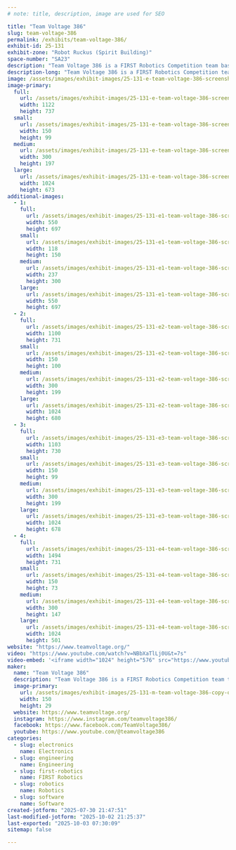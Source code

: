 ```yaml
---
# note: title, description, image are used for SEO

title: "Team Voltage 386"
slug: team-voltage-386
permalink: /exhibits/team-voltage-386/
exhibit-id: 25-131
exhibit-zone: "Robot Ruckus (Spirit Building)"
space-number: "SA23"
description: "Team Voltage 386 is a FIRST Robotics Competition team based out of Melbourne, FL."
description-long: "Team Voltage 386 is a FIRST Robotics Competition team that teaches high school students mechanical, electrical, software, and business skills. Our goal is to inspire the next generation of student leaders through our mentorship and outreach with science, technology, engineering, art, and math principles."
image: /assets/images/exhibit-images/25-131-e-team-voltage-386-screenshot-2025-07-30-210922-300x197.png
image-primary: 
  full:
    url: /assets/images/exhibit-images/25-131-e-team-voltage-386-screenshot-2025-07-30-210922-full.png
    width: 1122
    height: 737
  small:
    url: /assets/images/exhibit-images/25-131-e-team-voltage-386-screenshot-2025-07-30-210922-150x99.png
    width: 150
    height: 99
  medium:
    url: /assets/images/exhibit-images/25-131-e-team-voltage-386-screenshot-2025-07-30-210922-300x197.png
    width: 300
    height: 197
  large:
    url: /assets/images/exhibit-images/25-131-e-team-voltage-386-screenshot-2025-07-30-210922-1024x673.png
    width: 1024
    height: 673
additional-images: 
  - 1:
    full:
      url: /assets/images/exhibit-images/25-131-e1-team-voltage-386-screenshot-2025-07-30-211323-full.png
      width: 550
      height: 697
    small:
      url: /assets/images/exhibit-images/25-131-e1-team-voltage-386-screenshot-2025-07-30-211323-118x150.png
      width: 118
      height: 150
    medium:
      url: /assets/images/exhibit-images/25-131-e1-team-voltage-386-screenshot-2025-07-30-211323-237x300.png
      width: 237
      height: 300
    large:
      url: /assets/images/exhibit-images/25-131-e1-team-voltage-386-screenshot-2025-07-30-211323-550x697.png
      width: 550
      height: 697
  - 2:
    full:
      url: /assets/images/exhibit-images/25-131-e2-team-voltage-386-screenshot-2025-07-30-211150-full.png
      width: 1100
      height: 731
    small:
      url: /assets/images/exhibit-images/25-131-e2-team-voltage-386-screenshot-2025-07-30-211150-150x100.png
      width: 150
      height: 100
    medium:
      url: /assets/images/exhibit-images/25-131-e2-team-voltage-386-screenshot-2025-07-30-211150-300x199.png
      width: 300
      height: 199
    large:
      url: /assets/images/exhibit-images/25-131-e2-team-voltage-386-screenshot-2025-07-30-211150-1024x680.png
      width: 1024
      height: 680
  - 3:
    full:
      url: /assets/images/exhibit-images/25-131-e3-team-voltage-386-screenshot-2025-07-30-211001-full.png
      width: 1103
      height: 730
    small:
      url: /assets/images/exhibit-images/25-131-e3-team-voltage-386-screenshot-2025-07-30-211001-150x99.png
      width: 150
      height: 99
    medium:
      url: /assets/images/exhibit-images/25-131-e3-team-voltage-386-screenshot-2025-07-30-211001-300x199.png
      width: 300
      height: 199
    large:
      url: /assets/images/exhibit-images/25-131-e3-team-voltage-386-screenshot-2025-07-30-211001-1024x678.png
      width: 1024
      height: 678
  - 4:
    full:
      url: /assets/images/exhibit-images/25-131-e4-team-voltage-386-screenshot-2025-07-30-211052-full.png
      width: 1494
      height: 731
    small:
      url: /assets/images/exhibit-images/25-131-e4-team-voltage-386-screenshot-2025-07-30-211052-150x73.png
      width: 150
      height: 73
    medium:
      url: /assets/images/exhibit-images/25-131-e4-team-voltage-386-screenshot-2025-07-30-211052-300x147.png
      width: 300
      height: 147
    large:
      url: /assets/images/exhibit-images/25-131-e4-team-voltage-386-screenshot-2025-07-30-211052-1024x501.png
      width: 1024
      height: 501
website: "https://www.teamvoltage.org/"
video: "https://www.youtube.com/watch?v=NBbXaTlLj0U&t=7s"
video-embed: '<iframe width="1024" height="576" src="https://www.youtube.com/embed/NBbXaTlLj0U?feature=oembed" frameborder="0" allow="accelerometer; autoplay; clipboard-write; encrypted-media; gyroscope; picture-in-picture; web-share" referrerpolicy="strict-origin-when-cross-origin" allowfullscreen title="FRC Team Voltage 386 - 2025 Impact Award Video"></iframe>'
maker: 
  name: "Team Voltage 386"
  description: "Team Voltage 386 is a FIRST Robotics Competition team that teaches high school students mechanical, electrical, software, and business skills. Our goal is to inspire the next generation of student leaders through our mentorship and outreach with science, technology, engineering, art, and math principles."
  image-primary:
    url: /assets/images/exhibit-images/25-131-m-team-voltage-386-copy-of-logo-that-doesn-t-kill-computers-150x29.png
    width: 150
    height: 29
  website: https://www.teamvoltage.org/
  instagram: https://www.instagram.com/teamvoltage386/
  facebook: https://www.facebook.com/TeamVoltage386/
  youtube: https://www.youtube.com/@teamvoltage386
categories: 
  - slug: electronics
    name: Electronics
  - slug: engineering
    name: Engineering
  - slug: first-robotics
    name: FIRST Robotics
  - slug: robotics
    name: Robotics
  - slug: software
    name: Software
created-jotform: "2025-07-30 21:47:51"
last-modified-jotform: "2025-10-02 21:25:37"
last-exported: "2025-10-03 07:30:09"
sitemap: false

---
```

